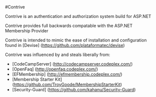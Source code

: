 #Contrive

Contrive is an authentication and authorization system build for ASP.NET

Contrive provides full backwards compatable with the ASP.NET Membership Provider

Contrive is intended to mimic the ease of installation and configuration
found in [Devise] (https://github.com/plataformatec/devise)

Contrive was influenced by and steals liberally from:
* [CodeCampServer] (http://codecampserver.codeplex.com/)
* [OpenFaq] (http://openfaq.codeplex.com/)
* [EFMembership] (http://efmembership.codeplex.com/)
* [Membership Starter Kit] (https://github.com/TroyGoode/MembershipStarterKit)
* [Security-Guard] (https://github.com/kahanu/Security-Guard)
